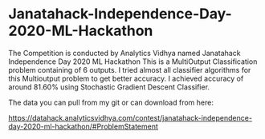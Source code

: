 # Janatahack-Independence-Day-2020-ML-Hackathon

The Competition is conducted by Analytics Vidhya named Janatahack Independence Day 2020 ML Hackathon
This is a MultiOutput Classification problem containing of 6 outputs.
I tried almost all classifier algorithms for this Multioutput problem to get better accuracy.
I achieved accuracy of around 81.60% using Stochastic Gradient Descent Classifier.

The data you can pull from my git or can download from here:

https://datahack.analyticsvidhya.com/contest/janatahack-independence-day-2020-ml-hackathon/#ProblemStatement
